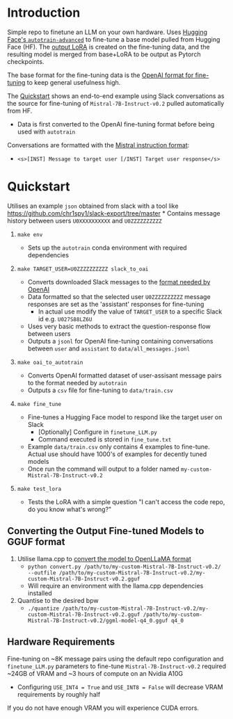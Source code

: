 # Introduction
Simple repo to finetune an LLM on your own hardware. Uses [Hugging Face's `autotrain-advanced`](https://huggingface.co/docs/autotrain/index#what-is-autotrain-advanced) to fine-tune a base model pulled from Hugging Face (HF). The [output LoRA](https://huggingface.co/docs/peft/conceptual_guides/lora) is created on the fine-tuning data, and the resulting model is merged from base+LoRA to be output as Pytorch checkpoints.

The base format for the fine-tuning data is the [OpenAI format for fine-tuning](https://platform.openai.com/docs/guides/fine-tuning) to keep general usefulness high.

The [Quickstart](#quickstart) shows an end-to-end example using Slack conversations as the source for fine-tuning of `Mistral-7B-Instruct-v0.2` pulled automatically from HF.
* Data is first converted to the OpenAI fine-tuning format before being used with `autotrain`

Conversations are formatted with the [Mistral instruction format](https://huggingface.co/mistralai/Mistral-7B-Instruct-v0.2#instruction-format):
*  `<s>[INST] Message to target user [/INST] Target user response</s>`

# Quickstart
Utilises an example `json` obtained from slack with a tool like https://github.com/chr1spy1/slack-export/tree/master
    * Contains message history between users `U0XXXXXXXXXX` and `U0ZZZZZZZZZZ`

1. `make env`
    * Sets up the `autotrain` conda environment with required dependencies

2. `make TARGET_USER=U0ZZZZZZZZZZ slack_to_oai`
    * Converts downloaded Slack messages to the [format needed by OpenAI](https://platform.openai.com/docs/guides/fine-tuning/example-format)
    * Data formatted so that the selected user `U0ZZZZZZZZZZ` message responses are set as the 'assistant' responses for fine-tuning
        * In actual use modify the value of `TARGET_USER` to a specific Slack id e.g. `U027S88LZ6U`
    * Uses very basic methods to extract the question-response flow between users
    * Outputs a `jsonl` for OpenAI fine-tuning containing conversations between `user` and `assistant` to `data/all_messages.jsonl`

3. `make oai_to_autotrain`
    * Converts OpenAI formatted dataset of user-assisant message pairs to the format needed by `autotrain`
    * Outputs a `csv` file for fine-tuning to `data/train.csv`

4. `make fine_tune`
    * Fine-tunes a Hugging Face model to respond like the target user on Slack
        * [Optionally] Configure in `finetune_LLM.py`
        * Command executed is stored in `fine_tune.txt`
    * Example `data/train.csv` only contains 4 examples to fine-tune. Actual use should have 1000's of examples for decently tuned models
    * Once run the command will output to a folder named `my-custom-Mistral-7B-Instruct-v0.2`

5. `make test_lora`
    * Tests the LoRA with a simple question "I can't access the code repo, do you know what's wrong?"

## Converting the Output Fine-tuned Models to GGUF format

1. Utilise llama.cpp to [convert the model to OpenLLaMA format](https://github.com/ggerganov/llama.cpp#using-openllama)
    * `python convert.py /path/to/my-custom-Mistral-7B-Instruct-v0.2/ --outfile /path/to/my-custom-Mistral-7B-Instruct-v0.2/my-custom-Mistral-7B-Instruct-v0.2.gguf`
    * Will require an environment with the llama.cpp dependencies installed
2. Quantise to the desired bpw
    * `./quantize /path/to/my-custom-Mistral-7B-Instruct-v0.2/my-custom-Mistral-7B-Instruct-v0.2.gguf /path/to/my-custom-Mistral-7B-Instruct-v0.2/ggml-model-q4_0.gguf q4_0`

## Hardware Requirements
Fine-tuning on ~8K message pairs using the default repo configuration and `finetune_LLM.py` parameters to fine-tune `Mistral-7B-Instruct-v0.2` required ~24GB of VRAM and ~3 hours of compute on an Nvidia A10G
* Configuring `USE_INT4 = True` and `USE_INT8 = False` will decrease VRAM requirements by roughly half

If you do not have enough VRAM you will experience CUDA errors.
